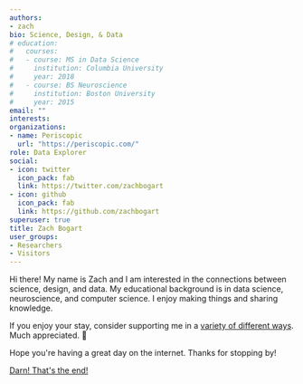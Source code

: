 ```yaml
---
authors:
- zach
bio: Science, Design, & Data
# education:
#   courses:
#   - course: MS in Data Science
#     institution: Columbia University
#     year: 2018
#   - course: BS Neuroscience
#     institution: Boston University
#     year: 2015
email: ""
interests:
organizations:
- name: Periscopic
  url: "https://periscopic.com/"
role: Data Explorer
social:
- icon: twitter
  icon_pack: fab
  link: https://twitter.com/zachbogart
- icon: github
  icon_pack: fab
  link: https://github.com/zachbogart
superuser: true
title: Zach Bogart
user_groups:
- Researchers
- Visitors
---
```


Hi there! My name is Zach and I am interested in the connections between science, design, and data. My educational background is in data science, neuroscience, and computer science. I enjoy making things and sharing knowledge.

If you enjoy your stay, consider supporting me in a [variety of different ways](/support/). Much appreciated. :orange_heart:

Hope you're having a great day on the internet. Thanks for stopping by!

[Darn! That's the end!](https://youtu.be/YkAX7Vk3JEw?t=2m52s)